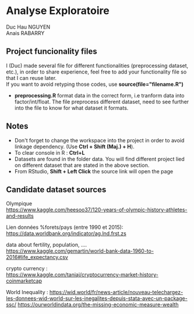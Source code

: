 Analyse Exploratoire
=================================
Duc Hau NGUYEN  
Anais RABARRY

Project funcionality files
---------------------------------
I (Duc) made several file for different functionalities (preprocessing dataset, etc.), in order to share experience, feel free to add your functionality file so that I can reuse later.  
If you want to avoid retyping those codes, use __source(file="filename.R")__
* __preprocessing.R__ format data in the correct form, i.e tranform data into factor/int/float. The file preprocess different dataset, need to see further into the file to know for what dataset it formats.

Notes
---------------------------------
* Don't forget to change the workspace into the project in order to avoid linkage dependency. (Use __Ctrl + Shift (Maj.) + H__).
* To clear console in R : __Ctrl+L__
* Datasets are found in the folder data. You will find different project lied on different dataset that are stated in the above section.
* From RStudio, __Shift + Left Click__ the source link will open the page

Candidate dataset sources  
---------------------------------
Olympique  
https://www.kaggle.com/heesoo37/120-years-of-olympic-history-athletes-and-results
  
Lien données %forets/pays (entre 1990 et 2015):  
https://data.worldbank.org/indicator/ag.lnd.frst.zs 
  
data about fertility, population, ....   
https://www.kaggle.com/gemartin/world-bank-data-1960-to-2016#life_expectancy.csv

crypto currency :  
https://www.kaggle.com/taniaj/cryptocurrency-market-history-coinmarketcap

World Inequality :
https://wid.world/fr/news-article/nouveau-telechargez-les-donnees-wid-world-sur-les-inegalites-depuis-stata-avec-un-package-ssc/ 
https://ourworldindata.org/the-missing-economic-measure-wealth 
